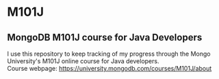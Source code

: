 # M101J
<h2>MongoDB M101J course for Java Developers</h2>

I use this repository to keep tracking of my progress through the Mongo University's M101J online course for Java developers. <br/>
Course webpage: https://university.mongodb.com/courses/M101J/about
